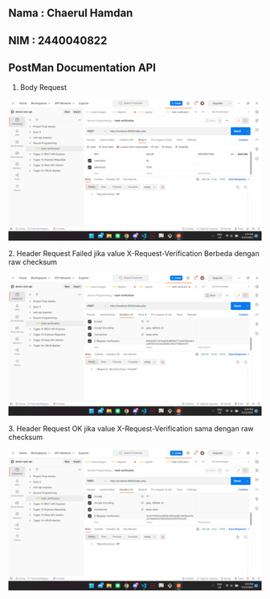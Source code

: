 ## Nama : Chaerul Hamdan
## NIM : 2440040822

## PostMan Documentation API
1. Body Request
<p align="center"><img src="./Body.png" alt=""></p>
2. Header Request Failed jika value X-Request-Verification Berbeda dengan raw checksum
<p align="center"><img src="./HeaderFailed.png" alt=""></p>
3. Header Request OK jika value X-Request-Verification sama dengan raw checksum
<p align="center"><img src="./HeaderOK.png" alt=""></p>
